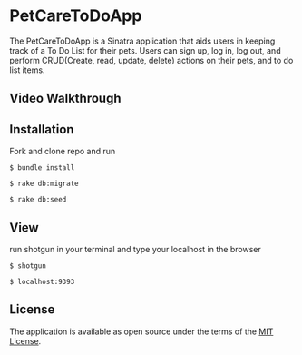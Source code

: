# PetCareToDoApp
The PetCareToDoApp is a Sinatra application that aids users in keeping track of a To Do List for their pets. Users can sign up, log in, log out, and perform CRUD(Create, read, update, delete) actions on their pets, and to do list items.

## Video Walkthrough


## Installation

Fork and clone repo and run
```
$ bundle install

$ rake db:migrate

$ rake db:seed
```

## View

run shotgun in your terminal and type your localhost in the browser 
```
$ shotgun

$ localhost:9393
```

## License
The application is available as open source under the terms of the [MIT License](https://opensource.org/licenses/MIT).